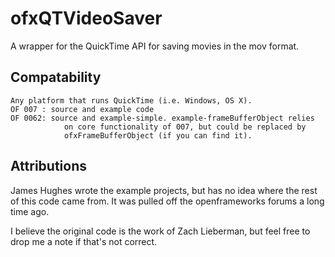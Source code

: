 # ofxQTVideoSaver #
A wrapper for the QuickTime API for saving movies in the mov format.

## Compatability ##
    Any platform that runs QuickTime (i.e. Windows, OS X).
    OF 007 : source and example code
    OF 0062: source and example-simple. example-frameBufferObject relies
                on core functionality of 007, but could be replaced by
                ofxFrameBufferObject (if you can find it).

## Attributions ##
James Hughes wrote the example projects, but has no idea where the
rest of this code came from. It was pulled off the openframeworks
forums a long time ago.

I believe the original code is the work of Zach Lieberman, but feel
free to drop me a note if that's not correct.
